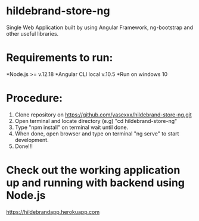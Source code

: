 # hildebrand-store-ng
Single Web Application built by using  Angular Framework, ng-bootstrap and other useful libraries.

# Requirements to run:
*Node.js >= v.12.18
*Angular CLI local v.10.5
*Run on windows 10

# Procedure:
1. Clone repository on https://github.com/yasexxx/hildebrand-store-ng.git
2. Open terminal and locate directory (e.g) "cd hildebrand-store-ng"
3. Type "npm install" on terminal wait until done.
4. When done, open browser and type on terminal "ng serve" to start development.
5. Done!!!

# Check out the working application up and running with backend using Node.js
https://hildebrandapp.herokuapp.com




